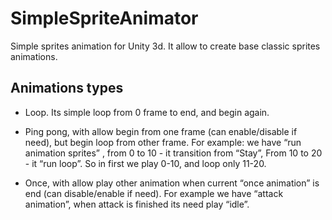 # SimpleSpriteAnimator
Simple sprites animation for Unity 3d. It allow to create base classic sprites animations.


## Animations types

- Loop. Its simple loop from 0 frame to end, and begin again.

- Ping pong, with allow begin from one frame (can enable/disable if need), but begin loop from other frame. 
For example: we have “run animation sprites” , from 0 to 10 - it transition from “Stay”,
From 10 to 20 - it “run loop”. So in first we play 0-10, and loop only 11-20.

- Once, with allow play other animation when current “once animation” is end (can disable/enable if need).
For example we have “attack animation”, when attack is finished its need play “idle”.

